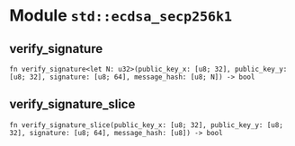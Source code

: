 # Module `std::ecdsa_secp256k1`

## verify_signature

```noir
fn verify_signature<let N: u32>(public_key_x: [u8; 32], public_key_y: [u8; 32], signature: [u8; 64], message_hash: [u8; N]) -> bool
```

## verify_signature_slice

```noir
fn verify_signature_slice(public_key_x: [u8; 32], public_key_y: [u8; 32], signature: [u8; 64], message_hash: [u8]) -> bool
```


